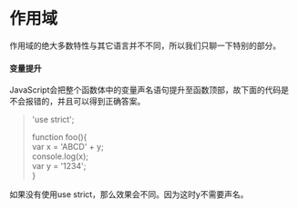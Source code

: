 # 作用域

作用域的绝大多数特性与其它语言并不不同，所以我们只聊一下特别的部分。

#### 变量提升

JavaScript会把整个函数体中的变量声名语句提升至函数顶部，故下面的代码是不会报错的，并且可以得到正确答案。

> 'use strict';
>
> function foo\(\){  
>     var x = 'ABCD' + y;  
>     console.log\(x\);  
>     var y = '1234';  
> }

如果没有使用use strict，那么效果会不同。因为这时y不需要声名。

